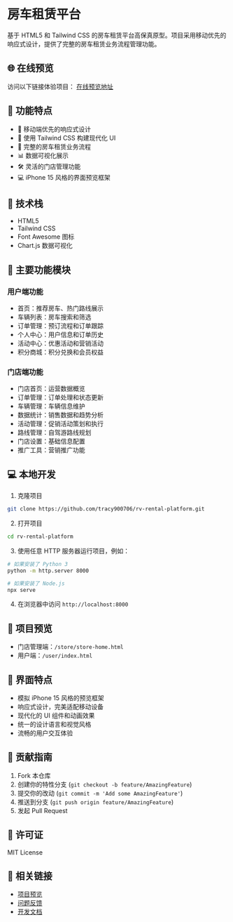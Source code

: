 # 房车租赁平台

基于 HTML5 和 Tailwind CSS 的房车租赁平台高保真原型。项目采用移动优先的响应式设计，提供了完整的房车租赁业务流程管理功能。

## 🌐 在线预览

访问以下链接体验项目：
[在线预览地址](https://tracy900706.github.io/rv-rental-platform/)

## 🎯 功能特点

- 📱 移动端优先的响应式设计
- 🎨 使用 Tailwind CSS 构建现代化 UI
- 🚗 完整的房车租赁业务流程
- 📊 数据可视化展示
- 🛠 灵活的门店管理功能
- 💻 iPhone 15 风格的界面预览框架

## 🔧 技术栈

- HTML5
- Tailwind CSS
- Font Awesome 图标
- Chart.js 数据可视化

## 📱 主要功能模块

### 用户端功能
- 首页：推荐房车、热门路线展示
- 车辆列表：房车搜索和筛选
- 订单管理：预订流程和订单跟踪
- 个人中心：用户信息和订单历史
- 活动中心：优惠活动和营销活动
- 积分商城：积分兑换和会员权益

### 门店端功能
- 门店首页：运营数据概览
- 订单管理：订单处理和状态更新
- 车辆管理：车辆信息维护
- 数据统计：销售数据和趋势分析
- 活动管理：促销活动策划和执行
- 路线管理：自驾游路线规划
- 门店设置：基础信息配置
- 推广工具：营销推广功能

## 💻 本地开发

1. 克隆项目
```bash
git clone https://github.com/tracy900706/rv-rental-platform.git
```

2. 打开项目
```bash
cd rv-rental-platform
```

3. 使用任意 HTTP 服务器运行项目，例如：
```bash
# 如果安装了 Python 3
python -m http.server 8000

# 如果安装了 Node.js
npx serve
```

4. 在浏览器中访问 `http://localhost:8000`

## 📱 项目预览

- 门店管理端：`/store/store-home.html`
- 用户端：`/user/index.html`

## 🎨 界面特点

- 模拟 iPhone 15 风格的预览框架
- 响应式设计，完美适配移动设备
- 现代化的 UI 组件和动画效果
- 统一的设计语言和视觉风格
- 流畅的用户交互体验

## 🤝 贡献指南

1. Fork 本仓库
2. 创建你的特性分支 (`git checkout -b feature/AmazingFeature`)
3. 提交你的改动 (`git commit -m 'Add some AmazingFeature'`)
4. 推送到分支 (`git push origin feature/AmazingFeature`)
5. 发起 Pull Request

## 📄 许可证

MIT License

## 🔗 相关链接

- [项目预览](https://tracy900706.github.io/rv-rental-platform/)
- [问题反馈](https://github.com/tracy900706/rv-rental-platform/issues)
- [开发文档](https://github.com/tracy900706/rv-rental-platform/wiki) 